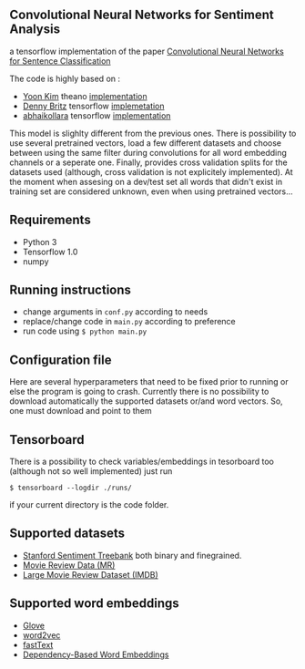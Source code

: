 ## Convolutional Neural Networks for Sentiment Analysis

a tensorflow implementation of the paper [Convolutional Neural Networks for Sentence Classification](http://arxiv.org/abs/1408.5882)

The code is highly based on :
- [Yoon Kim](https://github.com/yoonkim) theano [implementation](https://github.com/yoonkim/CNN_sentence)
- [Denny Britz](http://www.wildml.com) tensorflow [implemetation](https://github.com/dennybritz/cnn-text-classification-tf)
- [abhaikollara](https://github.com/abhaikollara) tensorflow [implementation](https://github.com/abhaikollara/CNN-Sentence-Classification)

This model is slighlty different from the previous ones. There is possibility to
use several pretrained vectors, load a few different datasets and choose
between using the same filter during convolutions for all 
word embedding channels or a seperate one. Finally, provides cross validation 
splits for the datasets used (although, cross validation is not explicitely
implemented). At the moment when assesing on a dev/test set all words that didn't
exist in training set are considered unknown, even when using pretrained vectors...

## Requirements

- Python 3
- Tensorflow 1.0
- numpy

## Running instructions

- change arguments in `conf.py` according to needs 
- replace/change code in `main.py` according to preference
- run code using `$ python main.py`

## Configuration file

Here are several hyperparameters that need to be fixed prior to running
or else the program is going to crash.
Currently there is no possibility to download automatically the
supported datasets or/and word vectors. So, one must download and point to them

## Tensorboard

There is a possibility to check variables/embeddings in tesorboard too
(although not so well implemented) just run

`$ tensorboard --logdir ./runs/`

if your current directory is the code folder. 

## Supported datasets
- [Stanford Sentiment Treebank](http://nlp.stanford.edu/sentiment/index.html) both binary and finegrained.
- [Movie Review Data (MR)](http://www.cs.cornell.edu/people/pabo/movie-review-data/)
- [Large Movie Review Dataset (IMDB)](http://ai.stanford.edu/~amaas/data/sentiment/)

## Supported word embeddings
- [Glove](https://github.com/stanfordnlp/GloVe)
- [word2vec](https://drive.google.com/file/d/0B7XkCwpI5KDYNlNUTTlSS21pQmM/edit)
- [fastText](https://github.com/facebookresearch/fastText/blob/master/pretrained-vectors.md)
- [Dependency-Based Word Embeddings](https://levyomer.wordpress.com/2014/04/25/dependency-based-word-embeddings/)


